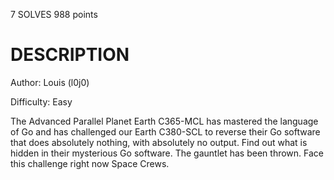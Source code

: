 7 SOLVES 988 points

# DESCRIPTION
Author: Louis (l0j0)

Difficulty: Easy

The Advanced Parallel Planet Earth C365-MCL has mastered the language of Go and has challenged our Earth C380-SCL to reverse their Go software that does absolutely nothing, with absolutely no output. Find out what is hidden in their mysterious Go software. The gauntlet has been thrown. Face this challenge right now Space Crews.
